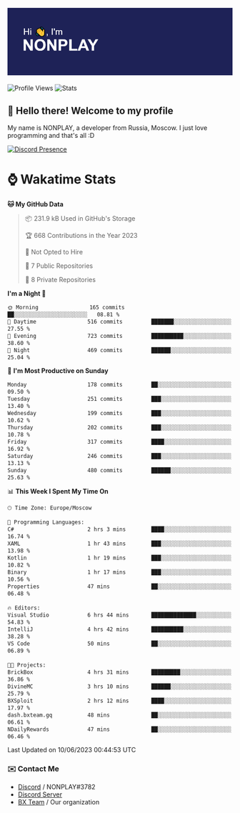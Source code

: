 ![Discord Presence](./header.png)
<br></br>
![Profile Views](https://komarev.com/ghpvc/?username=NONPLAYT&color=blue&style=for-the-badge)
![Stats](https://img.shields.io/badge/0%25-OPTIMIZED-orange?style=for-the-badge)


## :wave: Hello there! Welcome to my profile

My name is NONPLAY, a developer from Russia, Moscow. I just love programming and that's all :D

[![Discord Presence](https://lanyard.cnrad.dev/api/597087584090587177)](https://discord.com/users/597087584090587177) 

# ⌚ Wakatime Stats

<!--START_SECTION:waka-->
**🐱 My GitHub Data** 

> 📦 231.9 kB Used in GitHub's Storage 
 > 
> 🏆 668 Contributions in the Year 2023
 > 
> 🚫 Not Opted to Hire
 > 
> 📜 7 Public Repositories 
 > 
> 🔑 8 Private Repositories 
 > 
**I'm a Night 🦉** 

```text
🌞 Morning                165 commits         ██░░░░░░░░░░░░░░░░░░░░░░░   08.81 % 
🌆 Daytime                516 commits         ███████░░░░░░░░░░░░░░░░░░   27.55 % 
🌃 Evening                723 commits         ██████████░░░░░░░░░░░░░░░   38.60 % 
🌙 Night                  469 commits         ██████░░░░░░░░░░░░░░░░░░░   25.04 % 
```
📅 **I'm Most Productive on Sunday** 

```text
Monday                   178 commits         ██░░░░░░░░░░░░░░░░░░░░░░░   09.50 % 
Tuesday                  251 commits         ███░░░░░░░░░░░░░░░░░░░░░░   13.40 % 
Wednesday                199 commits         ███░░░░░░░░░░░░░░░░░░░░░░   10.62 % 
Thursday                 202 commits         ███░░░░░░░░░░░░░░░░░░░░░░   10.78 % 
Friday                   317 commits         ████░░░░░░░░░░░░░░░░░░░░░   16.92 % 
Saturday                 246 commits         ███░░░░░░░░░░░░░░░░░░░░░░   13.13 % 
Sunday                   480 commits         ██████░░░░░░░░░░░░░░░░░░░   25.63 % 
```


📊 **This Week I Spent My Time On** 

```text
🕑︎ Time Zone: Europe/Moscow

💬 Programming Languages: 
C#                       2 hrs 3 mins        ████░░░░░░░░░░░░░░░░░░░░░   16.74 % 
XAML                     1 hr 43 mins        ███░░░░░░░░░░░░░░░░░░░░░░   13.98 % 
Kotlin                   1 hr 19 mins        ███░░░░░░░░░░░░░░░░░░░░░░   10.82 % 
Binary                   1 hr 17 mins        ███░░░░░░░░░░░░░░░░░░░░░░   10.56 % 
Properties               47 mins             ██░░░░░░░░░░░░░░░░░░░░░░░   06.48 % 

🔥 Editors: 
Visual Studio            6 hrs 44 mins       ██████████████░░░░░░░░░░░   54.83 % 
IntelliJ                 4 hrs 42 mins       ██████████░░░░░░░░░░░░░░░   38.28 % 
VS Code                  50 mins             ██░░░░░░░░░░░░░░░░░░░░░░░   06.89 % 

🐱‍💻 Projects: 
BrickBox                 4 hrs 31 mins       █████████░░░░░░░░░░░░░░░░   36.86 % 
DivineMC                 3 hrs 10 mins       ██████░░░░░░░░░░░░░░░░░░░   25.79 % 
BXSploit                 2 hrs 12 mins       ████░░░░░░░░░░░░░░░░░░░░░   17.97 % 
dash.bxteam.gq           48 mins             ██░░░░░░░░░░░░░░░░░░░░░░░   06.61 % 
NDailyRewards            47 mins             ██░░░░░░░░░░░░░░░░░░░░░░░   06.46 % 
```


 Last Updated on 10/06/2023 00:44:53 UTC
<!--END_SECTION:waka-->

### ✉️ Contact Me

- [Discord](https://discord.com/users/597087584090587177) / NONPLAY#3782
- [Discord Server](https://discord.gg/p7cxhw7E2M)
- [BX Team](https://github.com/BX-Team) / Our organization
